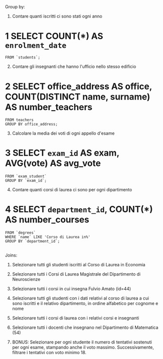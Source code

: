 ##
Group by:

1. Contare quanti iscritti ci sono stati ogni anno
# 1 SELECT COUNT(*) AS `enrolment_date` 
    FROM `students`;

2. Contare gli insegnanti che hanno l'ufficio nello stesso edificio
# 2 SELECT office_address AS office, COUNT(DISTINCT name, surname) AS number_teachers
    FROM teachers
    GROUP BY office_address;

3. Calcolare la media dei voti di ogni appello d'esame
# 3 SELECT `exam_id` AS exam, AVG(vote) AS avg_vote 
    FROM `exam_student` 
    GROUP BY `exam_id`;

4. Contare quanti corsi di laurea ci sono per ogni dipartimento
# 4 SELECT `department_id`, COUNT(*) AS number_courses 
    FROM `degrees` 
    WHERE `name` LIKE 'Corso di Laurea in%' 
    GROUP BY `department_id`;

##
Joins:
1. Selezionare tutti gli studenti iscritti al Corso di Laurea in Economia

2. Selezionare tutti i Corsi di Laurea Magistrale del Dipartimento di Neuroscienze

3. Selezionare tutti i corsi in cui insegna Fulvio Amato (id=44)

4. Selezionare tutti gli studenti con i dati relativi al corso di laurea a cui sono iscritti e il relativo dipartimento, in ordine alfabetico per cognome e nome

5. Selezionare tutti i corsi di laurea con i relativi corsi e insegnanti

6. Selezionare tutti i docenti che insegnano nel Dipartimento di Matematica (54)

7. BONUS: Selezionare per ogni studente il numero di tentativi sostenuti per ogni esame, stampando anche il voto massimo. Successivamente, filtrare i tentativi con voto minimo 18.